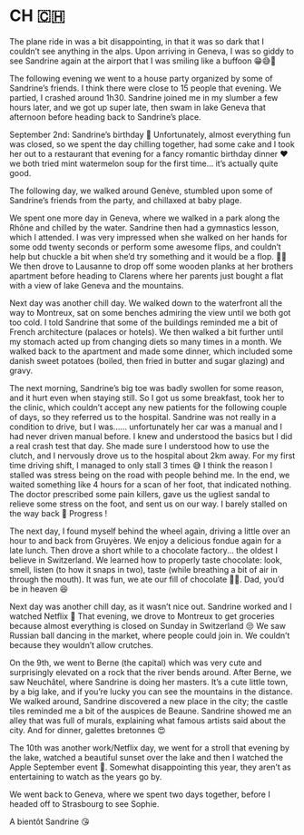 # CH 🇨🇭

The plane ride in was a bit disappointing, in that it was so dark that I couldn’t see anything in the alps. Upon arriving in Geneva, I was so giddy to see Sandrine again at the airport that I was smiling like a buffoon 😁😅🙈

The following evening we went to a house party organized by some of Sandrine’s friends. I think there were close to 15 people that evening. We partied, I crashed around 1h30. Sandrine joined me in my slumber a few hours later, and we got up super late, then swam in lake Geneva that afternoon before heading back to Sandrine’s place.

September 2nd: Sandrine’s birthday 🥳
Unfortunately, almost everything fun was closed, so we spent the day chilling together, had some cake and I took her out to a restaurant that evening for a fancy romantic birthday dinner ❤️ we both tried mint watermelon soup for the first time... it’s actually quite good.

The following day, we walked around Genève, stumbled upon some of Sandrine’s friends from the party, and chillaxed at baby plage.

We spent one more day in Geneva, where we walked in a park along the Rhône and chilled by the water. Sandrine then had a gymnastics lesson, which I attended. I was very impressed when she walked on her hands for some odd twenty seconds or perform some awesome flips, and couldn’t help but chuckle a bit when she’d try something and it would be a flop. 🤩😅 We then drove to Lausanne to drop off some wooden planks at her brothers apartment before heading to Clarens where her parents just bought a flat with a view of lake Geneva and the mountains.

Next day was another chill day. We walked down to the waterfront all the way to Montreux, sat on some benches admiring the view until we both got too cold. I told Sandrine that some of the buildings reminded me a bit of French architecture (palaces or hotels). We then walked a bit further until my stomach acted up from changing diets so many times in a month. We walked back to the apartment and made some dinner, which included some danish sweet potatoes (boiled, then fried in butter and sugar glazing) and gravy.

The next morning, Sandrine’s big toe was badly swollen for some reason, and it hurt even when staying still. So I got us some breakfast, took her to the clinic, which couldn’t accept any new patients for the following couple of days, so they referred us to the hospital. Sandrine was not really in a condition to drive, but I was...... unfortunately her car was a manual and I had never driven manual before. I knew and understood the basics but I did a real crash test that day. She made sure I understood how to use the clutch, and I nervously drove us to the hospital about 2km away. For my first time driving shift, I managed to only stall 3 times 😅 I think the reason I stalled was stress being on the road with people behind me. In the end, we waited something like 4 hours for a scan of her foot, that indicated nothing. The doctor prescribed some pain killers, gave us the ugliest sandal to relieve some stress on the foot, and sent us on our way. I barely stalled on the way back 🙈 Progress !

The next day, I found myself behind the wheel again, driving a little over an hour to and back from Gruyères. We enjoy a delicious fondue again for a late lunch. Then drove a short while to a chocolate factory... the oldest I believe in Switzerland. We learned how to properly taste chocolate: look, smell, listen (to how it snaps in two), taste (while breathing a bit of air in through the mouth). It was fun, we ate our fill of chocolate 🙈😅. Dad, you’d be in heaven 😆

Next day was another chill day, as it wasn’t nice out. Sandrine worked and I watched Netflix 🙈 That evening, we drove to Montreux to get groceries because almost everything is closed on Sunday in Switzerland 😒 We saw Russian ball dancing in the market, where people could join in. We couldn’t because they wouldn’t allow crutches.

On the 9th, we went to Berne (the capital) which was very cute and surprisingly elevated on a rock that the river bends around. After Berne, we saw Neuchâtel, where Sandrine is doing her masters. It’s a cute little town, by a big lake, and if you’re lucky you can see the mountains in the distance. We walked around, Sandrine discovered a new place in the city; the castle tiles reminded me a bit of the auspices de Beaune. Sandrine showed me an alley that was full of murals, explaining what famous artists said about the city. And for dinner, galettes bretonnes 😍

The 10th was another work/Netflix day, we went for a stroll that evening by the lake, watched a beautiful sunset over the lake and then I watched the Apple September event 🙈. Somewhat disappointing this year, they aren’t as entertaining to watch as the years go by.

We went back to Geneva, where we spent two days together, before I headed off to Strasbourg to see Sophie.

A bientôt Sandrine 😘
